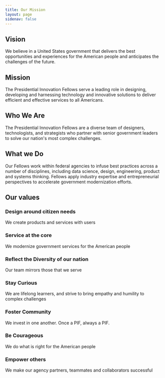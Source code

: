 ```yaml
---
title: Our Mission
layout: page
sidenav: false
---
```


## Vision 
We believe in a United States government that delivers the best opportunities and experiences for the American people and anticipates the challenges of the future. 

## Mission 
The Presidential Innovation Fellows serve a leading role in designing, developing and harnessing technology and innovative solutions to deliver efficient and effective services to all Americans. 

## Who We Are
The Presidential Innovation Fellows are a diverse team of designers,  technologists, and strategists who partner with senior government leaders to solve our nation's most complex challenges.  

## What we Do 
Our Fellows work within federal agencies to infuse best practices across a number of disciplines, including data science, design, engineering, product and systems thinking. Fellows apply industry expertise and entrepreneurial perspectives to accelerate government modernization efforts.

## Our values

### Design around citizen needs

We create products and services with users

### Service at the core

We modernize government services for the American people

### Reflect the Diversity of our nation

Our team mirrors those that we serve

### Stay Curious

We are lifelong learners, and strive to bring empathy and humility to complex challenges

### Foster Community

We invest in one another. Once a PIF, always a PIF.

### Be Courageous 

We  do what is right for the American people

### Empower others

We make our agency partners, teammates and collaborators successful
